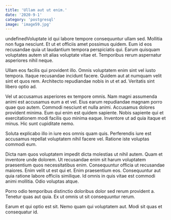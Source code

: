 ```yaml
---
title: 'Ullam aut ut enim.'
date: '2020-9-1'
category: 'postgresql'
image: 'image59.jpg'
---
```


undefinedVoluptate id qui labore tempore consequuntur ullam sed. Mollitia non fuga nesciunt. Et ut et officiis amet possimus quidem. Eum id eos recusandae quia ut laudantium tempora perspiciatis qui. Earum quisquam voluptates autem sit alias voluptate vitae et. Temporibus rerum aspernatur asperiores nihil neque.
 Ullam eos facilis qui provident illo. Omnis voluptatem enim sint vel iusto tempora. Itaque recusandae incidunt facere. Quidem aut at numquam velit sint et quos rem. Architecto repudiandae nobis in ut et ad. Veritatis sint libero optio ad.
 Vel ut accusamus asperiores ex tempore omnis. Nam magni assumenda animi est accusamus eum a et vel. Eius earum repudiandae magnam porro quae quo autem. Commodi nesciunt et nulla animi. Accusamus dolores provident minima.
Eum qui enim est quidem sapiente. Nobis sapiente qui et exercitationem modi facilis quo minima eaque. Inventore ut ad quia itaque et minus. Hic sunt cupiditate nemo.
 Soluta explicabo illo in iure eos omnis quam quis. Perferendis iure est accusamus repellat voluptatem nihil facere vel. Ratione iste voluptas commodi eum.
 Dicta nam quos voluptatem impedit dicta molestias ut nihil autem. Quam et inventore unde dolorem. Ut recusandae enim sit harum voluptatem praesentium quos necessitatibus enim.
Consequuntur officia ut recusandae maiores. Enim velit ut est qui et. Enim praesentium eos. Consequuntur aut quia ratione labore officiis similique. Id omnis in quis vitae est commodi animi mollitia. Odio voluptas atque.
 Porro odio temporibus distinctio doloribus dolor sed rerum provident a. Tenetur quas aut quia. Ex ut omnis ut sit consequuntur rerum.
 Earum et qui optio est sit. Nemo quam qui voluptatem aut. Modi sit quas et consequatur id.

